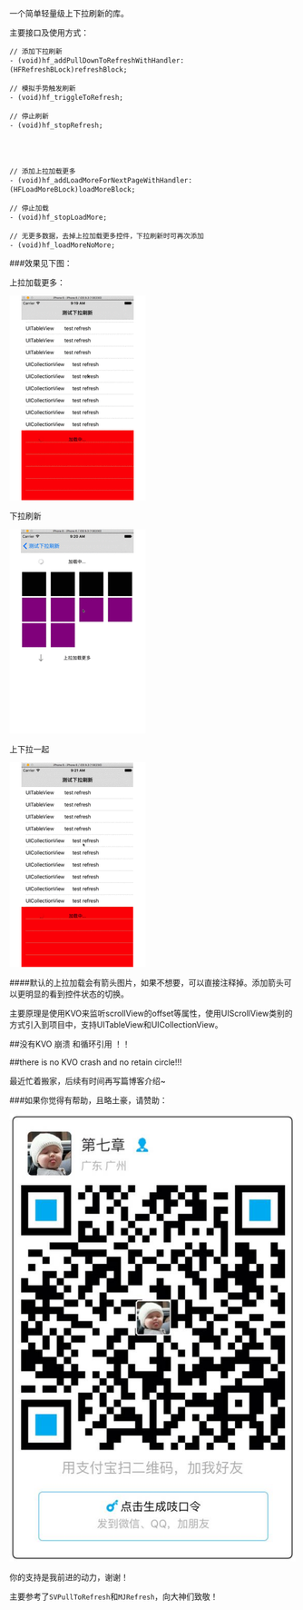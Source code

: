 一个简单轻量级上下拉刷新的库。


主要接口及使用方式：

```
// 添加下拉刷新
- (void)hf_addPullDownToRefreshWithHandler:(HFRefreshBLock)refreshBlock;

// 模拟手势触发刷新
- (void)hf_triggleToRefresh;

// 停止刷新
- (void)hf_stopRefresh;




// 添加上拉加载更多
- (void)hf_addLoadMoreForNextPageWithHandler:(HFLoadMoreBLock)loadMoreBlock;

// 停止加载
- (void)hf_stopLoadMore;

// 无更多数据，去掉上拉加载更多控件，下拉刷新时可再次添加
- (void)hf_loadMoreNoMore;

```


###效果见下图：

上拉加载更多：

![上拉加载](/readmeImage/loadmore.gif)

下拉刷新

![下拉刷新](/readmeImage/pullrefresh.gif)


上下拉一起

![上下拉一起](/readmeImage/refreshAndLoadMore.gif)


####默认的上拉加载会有箭头图片，如果不想要，可以直接注释掉。添加箭头可以更明显的看到控件状态的切换。

主要原理是使用KVO来监听scrollView的offset等属性，使用UIScrollView类别的方式引入到项目中，支持UITableView和UICollectionView。

##没有KVO 崩溃 和循环引用 ！！

##there is no KVO crash and no retain circle!!!

最近忙着搬家，后续有时间再写篇博客介绍~

###如果你觉得有帮助，且略土豪，请赞助：


![](/readmeImage/alipay.jpg)


你的支持是我前进的动力，谢谢！

主要参考了`SVPullToRefresh`和`MJRefresh`，向大神们致敬！


